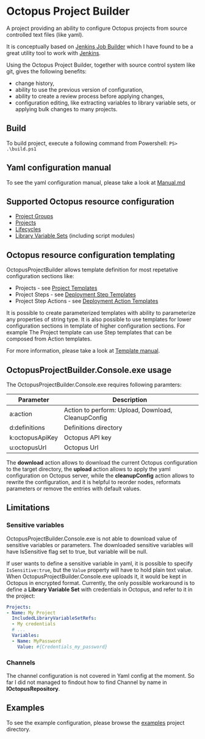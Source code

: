 # Octopus Project Builder
A project providing an ability to configure Octopus projects from source controlled text files (like yaml).

It is conceptually based on [Jenkins Job Builder](http://docs.openstack.org/infra/jenkins-job-builder/) which I have found to be a great utility tool to work with [Jenkins](https://jenkins.io/).

Using the Octopus Project Builder, together with source control system like git, gives the following benefits:
* change history,
* ability to use the previous version of configuration,
* ability to create a review process before applying changes,
* configuration editing, like extracting variables to library variable sets, or applying bulk changes to many projects.

## Build
To build project, execute a following command from Powershell:
`PS> .\build.ps1` 

## Yaml configuration manual
To see the yaml configuration manual, please take a look at [Manual.md](Manual.md)

## Supported Octopus resource configuration

* [Project Groups](Manual.md#YamlProjectGroup)
* [Projects](Manual.md#YamlProject)
* [Lifecycles](Manual.md#YamlLifecycle)
* [Library Variable Sets](Manual.md#YamlLibraryVariableSet) \(including script modules\)

## Octopus resource configuration templating

OctopusProjectBuilder allows template definition for most repetative configuration sections like:

* Projects - see [Project Templates](Manual.md#YamlProjectTemplate)
* Project Steps - see [Deployment Step Templates](Manual.md#YamlDeploymentStepTemplate)
* Project Step Actions - see [Deployment Action Templates](Manual.md#YamlDeploymentActionTemplate)

It is possible to create parameterized templates with ability to parameterize any properties of string type.
It is also possible to use templates for lower configuration sections in template of higher configuration sections. For example The Project template can use Step templates that can be composed from Action templates.

For more information, please take a look at [Template manual](Manual.md#YamlTemplates).

## OctopusProjectBuilder.Console.exe usage
The OctopusProjectBuilder.Console.exe requires following paramters:

|Parameter|Description|
|---------|-----------|
|a:action|Action to perform: Upload, Download, CleanupConfig|
|d:definitions|Definitions directory|
|k:octopusApiKey|Octopus API key|
|u:octopusUrl|Octopus Url|

The **download** action allows to download the current Octopus configuration to the target directory,
the **upload** action allows to apply the yaml configuration on Octopus server, while
the **cleanupConfig** action allows to rewrite the configuration, and it is helpful to reorder nodes, reformats parameters or remove the entries with default values.

## Limitations

### Sensitive variables

OctopusProjectBuilder.Console.exe is not able to download value of sensitive variables or parameters. The downloaded sensitive variables will have IsSensitive flag set to true, but variable will be null.

If user wants to define a sensitive variable in yaml, it is possible to specify `IsSensitive:true`, but the `Value` property will have to hold plain text value. When OctopusProjectBuilder.Console.exe uploads it, it would be kept in Octopus in encrypted format.
Currently, the only possible workaround is to define a **Library Variable Set** with credentials in Octopus, and refer to it in the project:

```Yaml
Projects:
- Name: My Project
  IncludedLibraryVariableSetRefs:
  - My credentials
  # ...
  Variables:
  - Name: MyPassword
    Value: #{Credentials_my_password}
```

### Channels

The channel configuration is not covered in Yaml config at the moment. So far I did not managed to findout how to find Channel by name in **IOctopusRepository**.

## Examples

To see the example configuration, please browse the [examples](https://github.com/Suremaker/OctopusProjectBuilder/tree/master/example) project directory.
